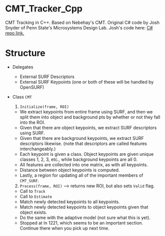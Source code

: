 # CMT_Tracker_Cpp
CMT Tracking in C++. Based on Nebehay's CMT. Original C# code by Josh Snyder of Penn State's Microsystems Design Lab. Josh's code here: [C# repo link.](https://github.com/gussmith23/CMT_Tracker)

# Structure
- Delegates
  - External SURF Descriptors
  - External SURF Keypoints (one or both of these will be handled by OpenSURF)
  
- Class `CMT`
  1. `Initialize(frame, ROI)`
    - We extract keypoints from entire frame using SURF, and then we split them into object and background pts by whether or not they fall into the ROI.
    - Given that there are object keypoints, we extract SURF descriptors using SURF.
    - Given that there are background keypoints, we extract SURF descriptors likewise. (note that descriptors are called features interchangeably.)
    - Each keypoint is given a class. Object keypoints are given unique classes 1, 2, 3, etc., while background keypoints are all 0.
    - All features are collected into one matrix, as with all keypoints.
    - Distance between object keypoints is computed.
    - Lastly, a region for updating all of the important members of `CMT_SURF`.
  2. `Process(frame, ROI)` --> returns new ROI, but also sets `Valid` flag.
    - Call to `Track`
    - Call to `Estimate`
    - Match newly detected keypoints to all keypoints.
    - Match newly detected keypoints to object keypoints given that object exists.
    - Do the same with the adaptive model (not sure what this is yet).
    - Stopped at ln 1221, which seems to be an important section. Continue there when you pick up next time.
